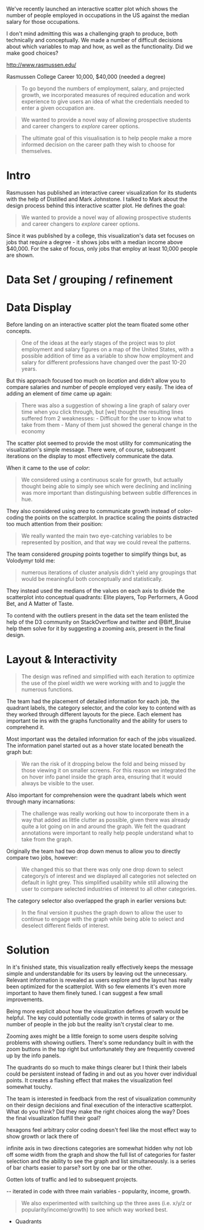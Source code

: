 We've recently launched an interactive scatter plot which shows the number of people employed in occupations in the US against the median salary for those occupations.  

I don't mind admitting this was a challenging graph to produce, both technically and conceptually.  We made a number of difficult decisions about which variables to map and how, as well as the functionality.  Did we make good choices?

http://www.rasmussen.edu/

Rasmussen
College
Career
10,000, $40,000 (needed a degree) 
> To go beyond the numbers of employment, salary, and projected growth, we incorporated measures of required education and work experience to give users an idea of what the credentials needed to enter a given occupation are.

> We wanted to provide a novel way of allowing prospective students and career changers to _explore_ career options. 

> The ultimate goal of this visualisation is to help people make a more informed decision on the career path they wish to choose for themselves.


# Intro

Rasmussen has published an interactive career visualization for its students with the help of Distilled and Mark Johnstone. I talked to Mark about the design process behind this interactive scatter plot. He defines the goal:  

> We wanted to provide a novel way of allowing prospective students and career changers to _explore_ career options.

Since it was published by a college, this visualization's  data set focuses on jobs that require a degree - it shows jobs with a median income above $40,000. For the sake of focus, only jobs that employ at least 10,000 people are shown.

# Data Set / grouping / refinement

# Data Display

Before landing on an interactive scatter plot the team floated some other concepts. 

> One of the ideas at the early stages of the project was to plot employment and salary figures on a map of the United States, with a possible addition of time as a variable to show how employment and salary for different professions have changed over the past 10-20 years.

But this approach focused too much on *location* and didn't allow you to compare salaries and number of people employed very easily. The idea of adding an element of *time* came up again:

> There was also a suggestion of showing a line graph of salary over time when you click through, but [we] thought the resulting lines suffered from 2 weaknesses:
		- Difficult for the user to know what to take from them
		- Many of them just showed the general change in the economy

The scatter plot seemed to provide the most utility for communicating the visualization's simple message. There were, of course, subsequent iterations on the display to most effectively communicate the data.

When it came to the use of *color*: 

> We considered using a continuous scale for growth, but actually thought being able to simply see which were declining and inclining was more important than distinguishing between subtle differences in hue.

They also considered using *area* to communicate growth instead of color-coding the points on the scatterplot. In practice scaling the points distracted too much attention from their position: 

> We really wanted the main two eye-catching variables to be represented by position, and that way we could reveal the patterns.

The team considered *grouping* points together to simplify things but, as Volodymyr told me: 

> numerous iterations of cluster analysis didn't yield any groupings that would be meaningful both conceptually and statistically.

They instead used the medians of the values on each axis to divide the scatterplot into conceptual quadrants: Elite players, Top Performers, A Good Bet, and A Matter of Taste. 

To contend with the outliers present in the data set the team enlisted the help of the D3 community on StackOverflow and twitter and @Biff_Bruise help them solve for it by suggesting a zooming axis, present in the final design. 

# Layout & Interactivity

> The design was refined and simplified with each iteration to optimize the use of the pixel width we were working with and to juggle the numerous functions.

The team had the placement of detailed information for each job,  the quadrant labels, the category selector, and the color key to contend with as they worked through different layouts for the piece. Each element has important tie ins with the graphs functionality and the ability for users to comprehend it.

Most important was the detailed information for each of the jobs visualized. The information panel started out as a hover state located beneath the graph but: 
> We ran the risk of it dropping below the fold and being missed by those viewing it on smaller screens.  For this reason we integrated the on hover info panel inside the graph area, ensuring that it would always be visible to the user.  

Also important for comprehension were the quadrant labels which went through many incarnations: 

> The challenge was really working out how to incorporate them in a way that added as little clutter as possible, given there was already quite a lot going on in and around the graph. We felt the quadrant annotations were important to really help people understand what to take from the graph.
 

Originally the team had two drop down menus to allow you to directly compare two jobs, however:  
> We changed this so that there was only one drop down to select category/s of interest and we displayed all categories not selected on default in light grey.  This simplified usability while still allowing the user to compare selected industries of interest to all other categories.

The category selector also overlapped the graph in earlier versions but:
> In the final version it pushes the graph down to allow the user to continue to engage with the graph while being able to select and deselect different fields of interest.  

# Solution

In it's finished state, this visualization really effectively keeps the message simple and understandable for its users by leaving out the unnecessary. Relevant information is revealed as users explore and the layout has really been optimized for the scatterplot. With so few elements it's even more important to have them finely tuned. I can suggest a few small improvements. 

Being more explicit about how the visualization defines growth would be helpful. The key could potentially code growth in terms of salary or the number of people in the job but the reality isn't crystal clear to me. 

Zooming axes might be a little foreign to some users despite solving problems with showing outliers. There's some redundancy built in with the zoom buttons in the top right but unfortunately they are frequently covered up by the info panels. 

The quadrants do so much to make things clearer but I think their labels could be persistent instead of fading in and out as you hover over individual points. It creates a flashing effect that makes the visualization feel somewhat touchy. 

The team is interested in feedback from the rest of visualization community on their design decisions and final execution of the interactive scatterplot. What do you think? Did they make the right choices along the way? Does the final visualization fulfill their goal? 



hexagons feel arbitrary
color coding doesn't feel like the most effect way to show growth or lack there of 

infinite axis in two directions
categories are somewhat hidden
why not lob off some width from the graph and show the full list of categories for faster selection and the ability to see the graph and list simultaneously. 
is a series of bar charts easier to parse? 
sort by one bar or the other.

Gotten lots of traffic and led to subsequent projects. 


-- 
iterated in code with three main variables - popularity, income, growth. 
> We also experimented with switching up the three axes (i.e. x/y/z or popularity/income/growth) to see which way worked best.

- Quadrants 
